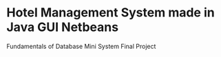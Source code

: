 # Hotel Management System made in Java GUI Netbeans
Fundamentals of Database Mini System Final Project

